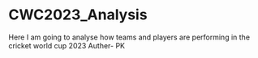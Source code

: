 # CWC2023_Analysis
Here I am going to analyse how teams and players are performing in the cricket world cup 2023
Auther- PK
